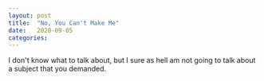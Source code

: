 ```yaml
---
layout: post
title:  "No, You Can't Make Me"
date:   2020-09-05
categories: 
---
```

I don't know what to talk about, but I sure as hell am not going to talk about
a subject that you demanded.

